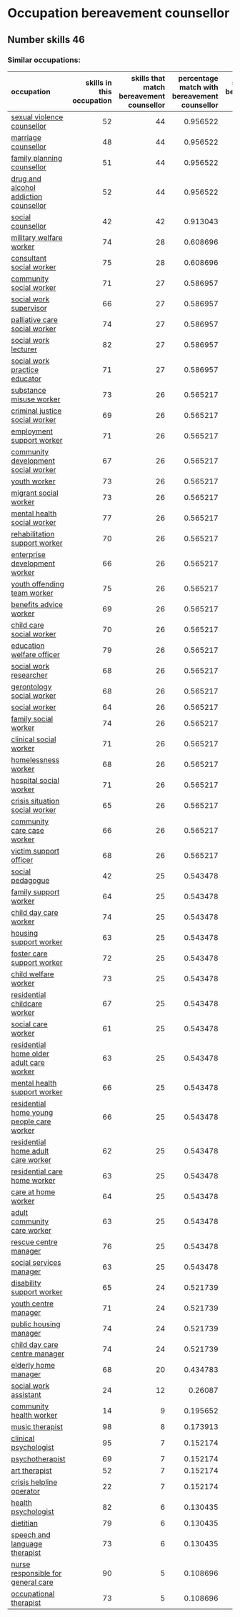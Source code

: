 # Occupation bereavement counsellor
## Number skills 46
### Similar occupations:
| occupation                                                                                |   skills in this occupation |   skills that match bereavement counsellor |   percentage match with bereavement counsellor |   skills not in bereavement counsellor |
|:------------------------------------------------------------------------------------------|----------------------------:|-------------------------------------------:|-----------------------------------------------:|---------------------------------------:|
| [sexual violence counsellor](sexual_violence_counsellor.md)                               |                          52 |                                         44 |                                       0.956522 |                                      8 |
| [marriage counsellor](marriage_counsellor.md)                                             |                          48 |                                         44 |                                       0.956522 |                                      4 |
| [family planning counsellor](family_planning_counsellor.md)                               |                          51 |                                         44 |                                       0.956522 |                                      7 |
| [drug and alcohol addiction counsellor](drug_and_alcohol_addiction_counsellor.md)         |                          52 |                                         44 |                                       0.956522 |                                      8 |
| [social counsellor](social_counsellor.md)                                                 |                          42 |                                         42 |                                       0.913043 |                                      0 |
| [military welfare worker](military_welfare_worker.md)                                     |                          74 |                                         28 |                                       0.608696 |                                     46 |
| [consultant social worker](consultant_social_worker.md)                                   |                          75 |                                         28 |                                       0.608696 |                                     47 |
| [community social worker](community_social_worker.md)                                     |                          71 |                                         27 |                                       0.586957 |                                     44 |
| [social work supervisor](social_work_supervisor.md)                                       |                          66 |                                         27 |                                       0.586957 |                                     39 |
| [palliative care social worker](palliative_care_social_worker.md)                         |                          74 |                                         27 |                                       0.586957 |                                     47 |
| [social work lecturer](social_work_lecturer.md)                                           |                          82 |                                         27 |                                       0.586957 |                                     55 |
| [social work practice educator](social_work_practice_educator.md)                         |                          71 |                                         27 |                                       0.586957 |                                     44 |
| [substance misuse worker](substance_misuse_worker.md)                                     |                          73 |                                         26 |                                       0.565217 |                                     47 |
| [criminal justice social worker](criminal_justice_social_worker.md)                       |                          69 |                                         26 |                                       0.565217 |                                     43 |
| [employment support worker](employment_support_worker.md)                                 |                          71 |                                         26 |                                       0.565217 |                                     45 |
| [community development social worker](community_development_social_worker.md)             |                          67 |                                         26 |                                       0.565217 |                                     41 |
| [youth worker](youth_worker.md)                                                           |                          73 |                                         26 |                                       0.565217 |                                     47 |
| [migrant social worker](migrant_social_worker.md)                                         |                          73 |                                         26 |                                       0.565217 |                                     47 |
| [mental health social worker](mental_health_social_worker.md)                             |                          77 |                                         26 |                                       0.565217 |                                     51 |
| [rehabilitation support worker](rehabilitation_support_worker.md)                         |                          70 |                                         26 |                                       0.565217 |                                     44 |
| [enterprise development worker](enterprise_development_worker.md)                         |                          66 |                                         26 |                                       0.565217 |                                     40 |
| [youth offending team worker](youth_offending_team_worker.md)                             |                          75 |                                         26 |                                       0.565217 |                                     49 |
| [benefits advice worker](benefits_advice_worker.md)                                       |                          69 |                                         26 |                                       0.565217 |                                     43 |
| [child care social worker](child_care_social_worker.md)                                   |                          70 |                                         26 |                                       0.565217 |                                     44 |
| [education welfare officer](education_welfare_officer.md)                                 |                          79 |                                         26 |                                       0.565217 |                                     53 |
| [social work researcher](social_work_researcher.md)                                       |                          68 |                                         26 |                                       0.565217 |                                     42 |
| [gerontology social worker](gerontology_social_worker.md)                                 |                          68 |                                         26 |                                       0.565217 |                                     42 |
| [social worker](social_worker.md)                                                         |                          64 |                                         26 |                                       0.565217 |                                     38 |
| [family social worker](family_social_worker.md)                                           |                          74 |                                         26 |                                       0.565217 |                                     48 |
| [clinical social worker](clinical_social_worker.md)                                       |                          71 |                                         26 |                                       0.565217 |                                     45 |
| [homelessness worker](homelessness_worker.md)                                             |                          68 |                                         26 |                                       0.565217 |                                     42 |
| [hospital social worker](hospital_social_worker.md)                                       |                          71 |                                         26 |                                       0.565217 |                                     45 |
| [crisis situation social worker](crisis_situation_social_worker.md)                       |                          65 |                                         26 |                                       0.565217 |                                     39 |
| [community care case worker](community_care_case_worker.md)                               |                          66 |                                         26 |                                       0.565217 |                                     40 |
| [victim support officer](victim_support_officer.md)                                       |                          68 |                                         26 |                                       0.565217 |                                     42 |
| [social pedagogue](social_pedagogue.md)                                                   |                          42 |                                         25 |                                       0.543478 |                                     17 |
| [family support worker](family_support_worker.md)                                         |                          64 |                                         25 |                                       0.543478 |                                     39 |
| [child day care worker](child_day_care_worker.md)                                         |                          74 |                                         25 |                                       0.543478 |                                     49 |
| [housing support worker](housing_support_worker.md)                                       |                          63 |                                         25 |                                       0.543478 |                                     38 |
| [foster care support worker](foster_care_support_worker.md)                               |                          72 |                                         25 |                                       0.543478 |                                     47 |
| [child welfare worker](child_welfare_worker.md)                                           |                          73 |                                         25 |                                       0.543478 |                                     48 |
| [residential childcare worker](residential_childcare_worker.md)                           |                          67 |                                         25 |                                       0.543478 |                                     42 |
| [social care worker](social_care_worker.md)                                               |                          61 |                                         25 |                                       0.543478 |                                     36 |
| [residential home older adult care worker](residential_home_older_adult_care_worker.md)   |                          63 |                                         25 |                                       0.543478 |                                     38 |
| [mental health support worker](mental_health_support_worker.md)                           |                          66 |                                         25 |                                       0.543478 |                                     41 |
| [residential home young people care worker](residential_home_young_people_care_worker.md) |                          66 |                                         25 |                                       0.543478 |                                     41 |
| [residential home adult care worker](residential_home_adult_care_worker.md)               |                          62 |                                         25 |                                       0.543478 |                                     37 |
| [residential care home worker](residential_care_home_worker.md)                           |                          63 |                                         25 |                                       0.543478 |                                     38 |
| [care at home worker](care_at_home_worker.md)                                             |                          64 |                                         25 |                                       0.543478 |                                     39 |
| [adult community care worker](adult_community_care_worker.md)                             |                          63 |                                         25 |                                       0.543478 |                                     38 |
| [rescue centre manager](rescue_centre_manager.md)                                         |                          76 |                                         25 |                                       0.543478 |                                     51 |
| [social services manager](social_services_manager.md)                                     |                          63 |                                         25 |                                       0.543478 |                                     38 |
| [disability support worker](disability_support_worker.md)                                 |                          65 |                                         24 |                                       0.521739 |                                     41 |
| [youth centre manager](youth_centre_manager.md)                                           |                          71 |                                         24 |                                       0.521739 |                                     47 |
| [public housing manager](public_housing_manager.md)                                       |                          74 |                                         24 |                                       0.521739 |                                     50 |
| [child day care centre manager](child_day_care_centre_manager.md)                         |                          74 |                                         24 |                                       0.521739 |                                     50 |
| [elderly home manager](elderly_home_manager.md)                                           |                          68 |                                         20 |                                       0.434783 |                                     48 |
| [social work assistant](social_work_assistant.md)                                         |                          24 |                                         12 |                                       0.26087  |                                     12 |
| [community health worker](community_health_worker.md)                                     |                          14 |                                          9 |                                       0.195652 |                                      5 |
| [music therapist](music_therapist.md)                                                     |                          98 |                                          8 |                                       0.173913 |                                     90 |
| [clinical psychologist](clinical_psychologist.md)                                         |                          95 |                                          7 |                                       0.152174 |                                     88 |
| [psychotherapist](psychotherapist.md)                                                     |                          69 |                                          7 |                                       0.152174 |                                     62 |
| [art therapist](art_therapist.md)                                                         |                          52 |                                          7 |                                       0.152174 |                                     45 |
| [crisis helpline operator](crisis_helpline_operator.md)                                   |                          22 |                                          7 |                                       0.152174 |                                     15 |
| [health psychologist](health_psychologist.md)                                             |                          82 |                                          6 |                                       0.130435 |                                     76 |
| [dietitian](dietitian.md)                                                                 |                          79 |                                          6 |                                       0.130435 |                                     73 |
| [speech and language therapist](speech_and_language_therapist.md)                         |                          73 |                                          6 |                                       0.130435 |                                     67 |
| [nurse responsible for general care](nurse_responsible_for_general_care.md)               |                          90 |                                          5 |                                       0.108696 |                                     85 |
| [occupational therapist](occupational_therapist.md)                                       |                          73 |                                          5 |                                       0.108696 |                                     68 |
